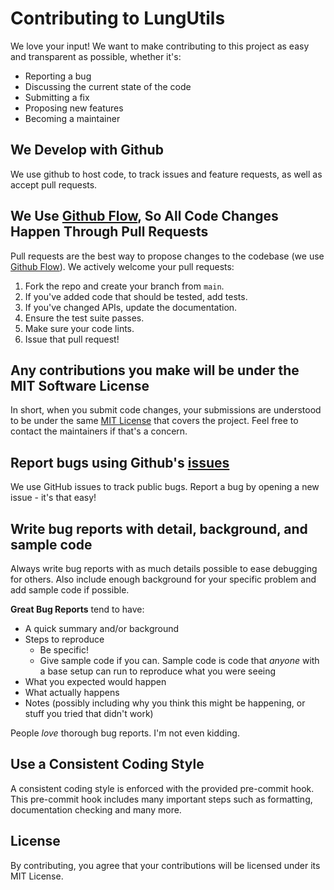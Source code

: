 # Contributing to LungUtils
We love your input! We want to make contributing to this project as easy and transparent as possible, whether it's:

- Reporting a bug
- Discussing the current state of the code
- Submitting a fix
- Proposing new features
- Becoming a maintainer

## We Develop with Github
We use github to host code, to track issues and feature requests, as well as accept pull requests.

## We Use [Github Flow](https://docs.github.com/en/get-started/using-github/github-flow), So All Code Changes Happen Through Pull Requests
Pull requests are the best way to propose changes to the codebase (we use [Github Flow](https://docs.github.com/en/get-started/using-github/github-flow)). We actively welcome your pull requests:

1. Fork the repo and create your branch from `main`.
2. If you've added code that should be tested, add tests.
3. If you've changed APIs, update the documentation.
4. Ensure the test suite passes.
5. Make sure your code lints.
6. Issue that pull request!

## Any contributions you make will be under the MIT Software License
In short, when you submit code changes, your submissions are understood to be under the same [MIT License](http://choosealicense.com/licenses/mit/) that covers the project. Feel free to contact the maintainers if that's a concern.

## Report bugs using Github's [issues](https://github.com/maxiludwig/lung_utils/issues)
We use GitHub issues to track public bugs. Report a bug by opening a new issue - it's that easy!

## Write bug reports with detail, background, and sample code
Always write bug reports with as much details possible to ease debugging for others. Also include enough background for your specific problem and add sample code if possible.

**Great Bug Reports** tend to have:

- A quick summary and/or background
- Steps to reproduce
  - Be specific!
  - Give sample code if you can. Sample code is code that *anyone* with a base setup can run to reproduce what you were seeing
- What you expected would happen
- What actually happens
- Notes (possibly including why you think this might be happening, or stuff you tried that didn't work)

People *love* thorough bug reports. I'm not even kidding.

## Use a Consistent Coding Style
A consistent coding style is enforced with the provided pre-commit hook. This pre-commit hook includes many important steps such as formatting, documentation checking and many more.

## License
By contributing, you agree that your contributions will be licensed under its MIT License.
